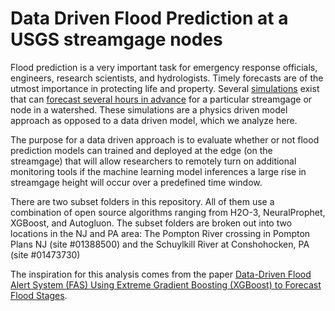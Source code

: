 # Data Driven Flood Prediction at a USGS streamgage nodes

Flood prediction is a very important task for emergency response officials, engineers, research scientists, and hydrologists. Timely forecasts are of the utmost importance in protecting life and property. Several [simulations](https://www.nssl.noaa.gov/projects/flash/#:~:text=The%20Flooded%20Locations%20And%20Simulated,saving%20lives%20and%20protecting%20infrastructure.) exist that can [forecast several hours in advance](https://water.noaa.gov/about/nwm) for a particular streamgage or node in a watershed. These simulations are a physics driven model approach as opposed to a data driven model, which we analyze here.

The purpose for a data driven approach is to evaluate whether or not flood prediction models can trained and deployed at the edge (on the streamgage) that will allow researchers to remotely turn on additional monitoring tools if the machine learning model inferences a large rise in streamgage height will occur over a predefined time window.

There are two subset folders in this repository. All of them use a combination of open source algorithms ranging from H2O-3, NeuralProphet, XGBoost, and Autogluon. The subset folders are broken out into two locations in the NJ and PA area: The Pompton River crossing in Pompton Plans NJ (site #01388500) and the Schuylkill River at Conshohocken, PA (site #01473730)

The inspiration for this analysis comes from the paper [Data-Driven Flood Alert System (FAS) Using Extreme Gradient Boosting (XGBoost) to Forecast Flood Stages](https://www.researchgate.net/publication/358910939_Data-Driven_Flood_Alert_System_FAS_Using_Extreme_Gradient_Boosting_XGBoost_to_Forecast_Flood_Stages). 

